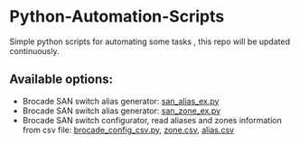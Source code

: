# Python-Automation-Scripts

Simple python scripts for automating some tasks , this repo will be updated continuously.

## Available options:
* Brocade SAN switch alias generator: [san_alias_ex.py](https://github.com/muratbulat/fayton/blob/master/san/san_alias_ex.py)
* Brocade SAN switch alias generator: [san_zone_ex.py](https://github.com/muratbulat/fayton/blob/master/san/san_zone_ex.py)
* Brocade SAN switch configurator, read aliases and zones information from csv file: [brocade_config_csv.py](https://github.com/muratbulat/fayton/blob/master/san/brocade_config_csv.py), [zone.csv](https://github.com/muratbulat/fayton/blob/master/san/alias.csv), [alias.csv](https://github.com/muratbulat/fayton/blob/master/san/zone.csv)
